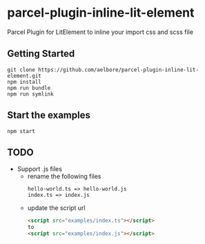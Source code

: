 # parcel-plugin-inline-lit-element
Parcel Plugin for LitElement to inline your import css and scss file

Getting Started
------------
  ```
  git clone https://github.com/aelbore/parcel-plugin-inline-lit-element.git
  npm install
  npm run bundle
  npm run symlink
  ```

## Start the examples
  ```
  npm start
  ```

## TODO
  * Support .js files
    * rename the following files 
      ```
      hello-world.ts => hello-world.js
      index.ts => index.js
      ```
    * update the script url
      ```html
      <script src="examples/index.ts"></script>
      to 
      <script src="examples/index.js"></script>
      ```